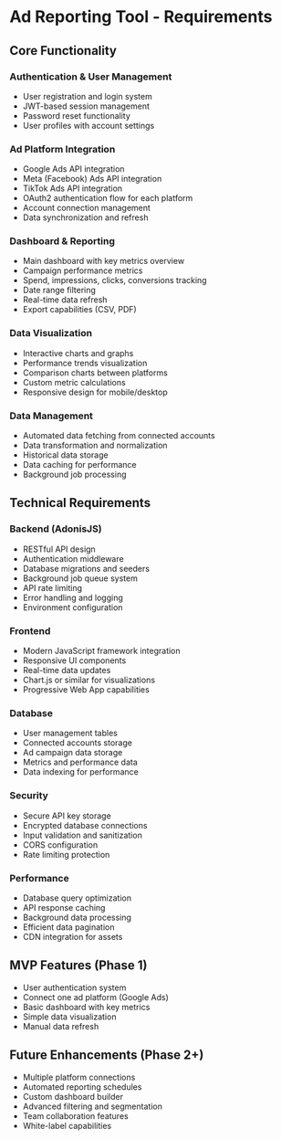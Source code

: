 # Ad Reporting Tool - Requirements

## Core Functionality

### Authentication & User Management
- User registration and login system
- JWT-based session management
- Password reset functionality
- User profiles with account settings

### Ad Platform Integration
- Google Ads API integration
- Meta (Facebook) Ads API integration  
- TikTok Ads API integration
- OAuth2 authentication flow for each platform
- Account connection management
- Data synchronization and refresh

### Dashboard & Reporting
- Main dashboard with key metrics overview
- Campaign performance metrics
- Spend, impressions, clicks, conversions tracking
- Date range filtering
- Real-time data refresh
- Export capabilities (CSV, PDF)

### Data Visualization
- Interactive charts and graphs
- Performance trends visualization
- Comparison charts between platforms
- Custom metric calculations
- Responsive design for mobile/desktop

### Data Management
- Automated data fetching from connected accounts
- Data transformation and normalization
- Historical data storage
- Data caching for performance
- Background job processing

## Technical Requirements

### Backend (AdonisJS)
- RESTful API design
- Authentication middleware
- Database migrations and seeders
- Background job queue system
- API rate limiting
- Error handling and logging
- Environment configuration

### Frontend
- Modern JavaScript framework integration
- Responsive UI components
- Real-time data updates
- Chart.js or similar for visualizations
- Progressive Web App capabilities

### Database
- User management tables
- Connected accounts storage
- Ad campaign data storage
- Metrics and performance data
- Data indexing for performance

### Security
- Secure API key storage
- Encrypted database connections
- Input validation and sanitization
- CORS configuration
- Rate limiting protection

### Performance
- Database query optimization
- API response caching
- Background data processing
- Efficient data pagination
- CDN integration for assets

## MVP Features (Phase 1)
- User authentication system
- Connect one ad platform (Google Ads)
- Basic dashboard with key metrics
- Simple data visualization
- Manual data refresh

## Future Enhancements (Phase 2+)
- Multiple platform connections
- Automated reporting schedules
- Custom dashboard builder
- Advanced filtering and segmentation
- Team collaboration features
- White-label capabilities